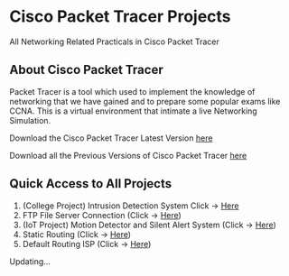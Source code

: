 # Cisco Packet Tracer Projects
All Networking Related Practicals in Cisco Packet Tracer

## About Cisco Packet Tracer
Packet Tracer is a tool which used to implement the knowledge of networking that we have gained and to prepare some popular exams like CCNA. This is a virtual environment that intimate a live Networking Simulation.

Download the Cisco Packet Tracer Latest Version [here](https://www.netacad.com/courses/packet-tracer)

Download all the Previous Versions of Cisco Packet Tracer [here](https://www.computernetworkingnotes.com/ccna-study-guide/download-packet-tracer-for-windows-and-linux.html)

## Quick Access to All Projects

  1. (College Project) Intrusion Detection System Click -> [Here](https://github.com/harshrajbedi/Cisco-Packet-Tracer-Projects/tree/main/Intrusion-Detection-System)
  2. FTP File Server Connection (Click -> [Here](https://github.com/harshrajbedi/Cisco-Packet-Tracer-Projects/tree/main/Basic%20Projects/FTP%20File%20Server%20Configuration))
  3. (IoT Project) Motion Detector and Silent Alert System (Click -> [Here](https://github.com/harshrajbedi/Cisco-Packet-Tracer-Projects/tree/main/IoT%20Projects/Motion%20Detector%20Alert%20System)) 
  4. Static Routing (Click -> [Here](https://github.com/harshrajbedi/Cisco-Packet-Tracer-Projects/tree/main/Basic%20Projects/Static%20Configurations%20on%20Routers))
  5. Default Routing ISP (Click -> [Here](https://github.com/harshrajbedi/Cisco-Packet-Tracer-Projects/tree/main/Basic%20Projects/Default%20Routing%20Implementation))

Updating...
